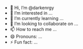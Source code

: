 - 👋 Hi, I’m @darkenrgy
- 👀 I’m interested in ...
- 🌱 I’m currently learning ...
- 💞️ I’m looking to collaborate on ...
- 📫 How to reach me ...
- 😄 Pronouns: ...
- ⚡ Fun fact: ...

<!---
darkenrgy/darkenrgy is a ✨ special ✨ repository because its `README.md` (this file) appears on your GitHub profile.
You can click the Preview link to take a look at your changes.
--->
